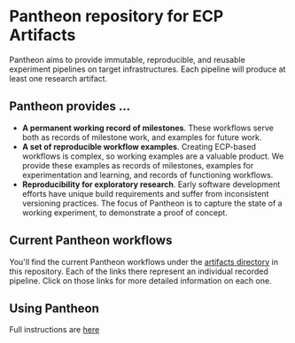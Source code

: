 # Pantheon repository for ECP Artifacts
Pantheon aims to provide immutable, reproducible, and reusable experiment pipelines on target infrastructures. Each pipeline will produce at least one research artifact.
 
## Pantheon provides ...

- **A permanent working record of milestones**. These workflows serve both as records of milestone work, and examples for future work.
- **A set of reproducible workflow examples**. Creating ECP-based workflows is complex, so working examples are a valuable product. We provide these examples as records of milestones, examples for experimentation and learning, and records of functioning workflows.
- **Reproducibility for exploratory research**. Early software development efforts have unique build requirements and suffer from inconsistent versioning practices. The focus of Pantheon is to capture the state of a working experiment, to demonstrate a proof of concept. 

## Current Pantheon workflows

You'll find the current Pantheon workflows under the [artifacts directory](https://github.com/pantheonscience/ECP-Artifacts/tree/master/artifacts) in this repository. Each of the links there represent an individual recorded pipeline. Click on those links for more detailed information on each one.

## Using Pantheon

Full instructions are [here](usage.md)
